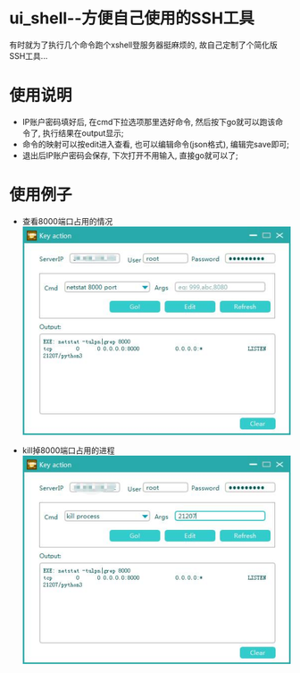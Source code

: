 # ui_shell--方便自己使用的SSH工具
有时就为了执行几个命令跑个xshell登服务器挺麻烦的, 故自己定制了个简化版SSH工具...

# 使用说明
* IP账户密码填好后, 在cmd下拉选项那里选好命令, 然后按下go就可以跑该命令了, 执行结果在output显示;
* 命令的映射可以按edit进入查看, 也可以编辑命令(json格式), 编辑完save即可;
* 退出后IP账户密码会保存, 下次打开不用输入, 直接go就可以了;

# 使用例子
* 查看8000端口占用的情况
<br><img src="https://github.com/shuoGG1239/ui_shell/blob/master/readme_img/example1.jpg" alt="example"><br>

* kill掉8000端口占用的进程
<br><img src="https://github.com/shuoGG1239/ui_shell/blob/master/readme_img/example2.jpg" alt="example"><br>

